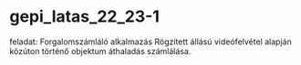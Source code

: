 # gepi_latas_22_23-1
feladat: Forgalomszámláló alkalmazás
Rögzített állású videófelvétel alapján közúton történő objektum áthaladás számlálása.
